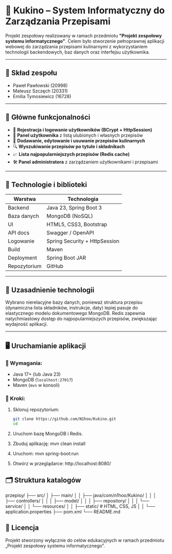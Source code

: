 # 🍲 Kukino – System Informatyczny do Zarządzania Przepisami

Projekt zespołowy realizowany w ramach przedmiotu **"Projekt zespołowy systemu informatycznego"**. Celem było stworzenie pełnoprawnej aplikacji webowej do zarządzania przepisami kulinarnymi z wykorzystaniem technologii backendowych, baz danych oraz interfejsu użytkownika.

---

## 👥 Skład zespołu
- Paweł Pawłowski (20998)
- Mateusz Szczęch (20331)
- Emilia Tymosiewicz (16728)

---

## 🎯 Główne funkcjonalności

- 🔐 **Rejestracja i logowanie użytkowników (BCrypt + HttpSession)**
- 👤 **Panel użytkownika** z listą ulubionych i własnych przepisów
- 📝 **Dodawanie, edytowanie i usuwanie przepisów kulinarnych**
- 🔍 **Wyszukiwanie przepisów po tytule i składnikach**
- 📈 **Lista najpopularniejszych przepisów (Redis cache)**
- 🛠️ **Panel administratora** z zarządzaniem użytkownikami i przepisami

---

## 🧰 Technologie i biblioteki

| Warstwa | Technologia |
|--------|-------------|
| Backend | Java 23, Spring Boot 3 |
| Baza danych | MongoDB (NoSQL) |
| UI | HTML5, CSS3, Bootstrap |
| API docs | Swagger / OpenAPI |
| Logowanie | Spring Security + HttpSession |
| Build | Maven |
| Deployment | Spring Boot JAR |
| Repozytorium | GitHub |

---

## 🧠 Uzasadnienie technologii

Wybrano nierelacyjne bazy danych, ponieważ struktura przepisu (dynamiczna lista składników, instrukcje, daty) lepiej pasuje do elastycznego modelu dokumentowego MongoDB. Redis zapewnia natychmiastowy dostęp do najpopularniejszych przepisów, zwiększając wydajność aplikacji.

---

## 🖥️ Uruchamianie aplikacji

### 🔧 Wymagania:
- Java 17+ (lub Java 23)
- MongoDB (`localhost:27017`)
- Maven (`mvn` w konsoli)

### 🚀 Kroki:

1. Sklonuj repozytorium:
   ```bash
   git clone https://github.com/N1hoo/Kukino.git
   cd 
2. Uruchom bazę MongoDB i Redis.

3. Zbuduj aplikację:
  mvn clean install

5. Uruchom:
  mvn spring-boot:run

6. Otwórz w przeglądarce:
  http://localhost:8080/

## 🗂️ Struktura katalogów
  przepisy/
  ├── src/
  │   ├── main/
  │   │   ├── java/com/n1hoo/Kukino/
  │   │   │   ├── controllers/
  │   │   │   ├── model/
  │   │   │   ├── repository/
  │   │   │   └── service/
  │   │   └── resources/
  │   │       ├── static/        # HTML, CSS, JS
  │   │       └── application.properties
  ├── pom.xml
  └── README.md

## 📄 Licencja
  Projekt stworzony wyłącznie do celów edukacyjnych w ramach przedmiotu „Projekt zespołowy systemu informatycznego”.
